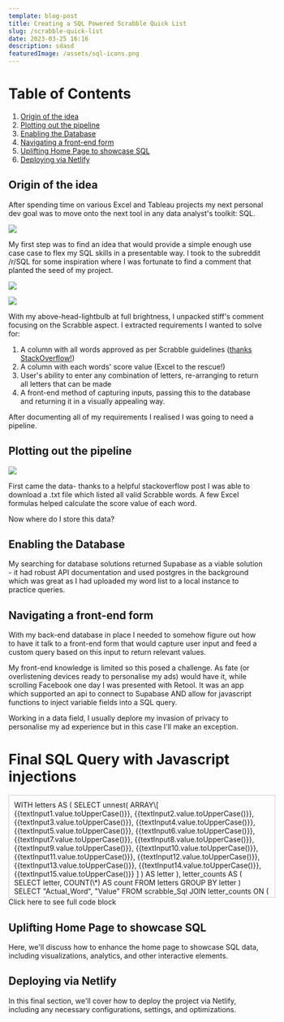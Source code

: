 ```yaml
---
template: blog-post
title: Creating a SQL Powered Scrabble Quick List
slug: /scrabble-quick-list
date: 2023-03-25 16:16
description: sdasd
featuredImage: /assets/sql-icons.png
---
```

<!DOCTYPE html>

<html>
<head>
	<title>Table of Contents</title>
</head>
<body>
	<h1>Table of Contents</h1>
	<ol>
		<!-- Link to section 1: Origin of the idea -->
		<li><a href="#section1">Origin of the idea</a></li>
		<!-- Link to section 2: Plotting out the pipeline -->
		<li><a href="#section2">Plotting out the pipeline</a></li>
		<!-- Link to section 3: Enabling the Database -->
		<li><a href="#section3">Enabling the Database</a></li>
		<!-- Link to section 4: Navigating a front-end form -->
		<li><a href="#section4">Navigating a front-end form</a></li>
		<!-- Link to section 5: Uplifting Home Page to showcase SQL -->
		<li><a href="#section5">Uplifting Home Page to showcase SQL</a></li>
		<!-- Link to section 6: Deploying via Netlify -->
		<li><a href="#section6">Deploying via Netlify</a></li>
	</ol>

<!--StartFragment-->

<!-- Section 1: Origin of the idea --> 

<h2 id="section1">Origin of the idea</h2> 

<p>

A﻿fter spending time on various Excel and Tableau projects my next personal dev goal was to move onto the next tool in any data analyst's toolkit: SQL.

![](/assets/image001.png)

M﻿y first step was to find an idea that would provide a simple enough use case case to flex my SQL skills in a presentable way. I took to the subreddit /r/SQL for some inspiration where I was fortunate to find a comment that planted the seed of my project. 

![](/assets/origin_of_idea.png)

![](/assets/origin_of_idea_v2.png)

W﻿ith my above-head-lightbulb at full brightness, I unpacked stiff's comment focusing on the Scrabble aspect. I extracted requirements I wanted to solve for:

1. A﻿ column with all words approved as per Scrabble guidelines ([thanks StackOverflow!](https://boardgames.stackexchange.com/questions/38366/latest-collins-scrabble-words-list-in-text-file))
2. A﻿ column with each words' score value (Excel to the rescue!)
3. User's ability to enter any combination of letters, re-arranging to return all letters that can be made
4. A﻿ front-end method of capturing inputs, passing this to the database and returning it in a visually appealing way.

A﻿fter documenting all of my requirements I realised I was going to need a pipeline.

</p> 

<!-- Section 2: Plotting out the pipeline --> 

<h2 id="section2">Plotting out the pipeline</h2> 

<p>

![](/assets/data-pipeline.drawio.png)

F﻿irst came the data- thanks to a helpful stackoverflow post I was able to download a .txt file which listed all valid Scrabble words. A few Excel formulas helped calculate the score value of each word.

N﻿ow where do I store this data?

</p> 

<!-- Section 3: Enabling the Database --> 

<h2 id="section3">Enabling the Database</h2> 

<p>

My searching for database solutions returned Supabase as a viable solution - it had robust API documentation and used postgres in the background which was great as I had uploaded my word list to a local instance to practice queries.

</p> 

<!-- Section 4: Navigating a front-end form --> 

<h2 id="section4">Navigating a front-end form</h2> 

<p>

W﻿ith my back-end database in place I needed to somehow figure out how to have it talk to a front-end form that would capture user input and feed a custom query based on this input to return relevant values.

M﻿y front-end knowledge is limited so this posed a challenge. As fate (or overlistening devices ready to personalise my ads) would have it, while scrolling Facebook one day I was presented with Retool. It was an app which supported an api to connect to Supabase AND allow for javascript functions to inject variable fields into a SQL query.

Working in a data field, I﻿ usually deplore my invasion of privacy to personalise my ad experience but in this case I'll make an exception.

<!DOCTYPE html>

<html lang="en">
<head>
<meta charset="UTF-8">
<meta name="viewport" content="width=device-width, initial-scale=1.0">
<title>Expandable SQL Text Box</title>
<style>
  .sql-code-container {
    position: relative;
    border: 1px solid #ccc;
    padding: 10px;
    overflow: hidden;
    max-height: 180px;
    width: 100%;
  }
  
  .sql-code {
    white-space: pre-wrap;
    font-family: monospace;
  }
  
  .toggle-btn {
    display: inline-block;
    background-color: lightgray;
    padding: 4px 8px;
    cursor: pointer;
    user-select: none;
    margin-top: 10px;
  }
</style>
<script>
  function toggleFullCode() {
    var sqlCodeContainer = document.getElementById("sqlCodeContainer");
    var toggleBtn = document.getElementById("toggleBtn");
    
    if (sqlCodeContainer.style.maxHeight === "180px") {
      sqlCodeContainer.style.maxHeight = "none";
      toggleBtn.innerHTML = "Click here to see only the first 10 lines";
    } else {
      sqlCodeContainer.style.maxHeight = "180px";
      toggleBtn.innerHTML = "Click here to see full code block";
    }
  }
</script>
</head>
<body>
  <h1>Final SQL Query with Javascript injections</h1>
  <div id="sqlCodeContainer" class="sql-code-container">
    <div class="sql-code">WITH
  letters AS (
    SELECT
      unnest(
        ARRAY\[
          {{textInput1.value.toUpperCase()}},
          {{textInput2.value.toUpperCase()}},
          {{textInput3.value.toUpperCase()}},
          {{textInput4.value.toUpperCase()}},
          {{textInput5.value.toUpperCase()}},
          {{textInput6.value.toUpperCase()}},
          {{textInput7.value.toUpperCase()}},
          {{textInput8.value.toUpperCase()}},
          {{textInput9.value.toUpperCase()}},
          {{textInput10.value.toUpperCase()}},
          {{textInput11.value.toUpperCase()}},
          {{textInput12.value.toUpperCase()}},
          {{textInput13.value.toUpperCase()}},
          {{textInput14.value.toUpperCase()}},
          {{textInput15.value.toUpperCase()}}
        ]
      ) AS letter
  ),
  letter_counts AS (
    SELECT
      letter,
      COUNT(\*) AS count
    FROM
      letters
    GROUP BY
      letter
  )
SELECT
  "Actual_Word",
  "Value"
FROM
  scrabble_Sql
  JOIN letter_counts ON (
    LENGTH("Actual_Word") - LENGTH(REPLACE("Actual_Word", letter_counts.letter, ''))
  ) <= letter_counts.count
WHERE
  LENGTH("Actual_Word") <= (
    SELECT
      COUNT(\*)
    FROM
      letters
  )
  AND NOT EXISTS (
    SELECT
      1
    FROM
      regexp_split_to_table("Actual_Word", '') char
    WHERE
      char NOT IN (
        SELECT
          letter
        FROM
          letters
      )
  )
GROUP BY
  "Actual_Word",
  "Value"
HAVING
  COUNT(*) = (
    SELECT
      COUNT(DISTINCT letter)
    FROM
      letters
  )
ORDER BY
  "Value" DESC;</div>
  </div>
  <div id="toggleBtn" class="toggle-btn" onclick="toggleFullCode()">Click here to see full code block</div>
</body>
</html>

</p> 

<!-- Section 5: Uplifting Home Page to showcase SQL --> 

<h2 id="section5">Uplifting Home Page to showcase SQL</h2> 

<p>

Here, we'll discuss how to enhance the home page to showcase SQL data, including visualizations, analytics, and other interactive elements.</p> <!-- Section 6: Deploying via Netlify --> <h2 id="section6">Deploying via Netlify</h2> <p>In this final section, we'll cover how to deploy the project via Netlify, including any necessary configurations, settings, and optimizations.

</p> 

</body> 

</html>

<!--EndFragment-->